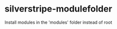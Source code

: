 silverstripe-modulefolder
=========================

Install modules in the 'modules' folder instead of root
